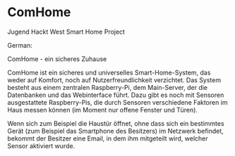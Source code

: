 # ComHome
Jugend Hackt West Smart Home Project

German:

ComHome - ein sicheres Zuhause

ComHome ist ein sicheres und universelles Smart-Home-System, das weder auf Komfort, noch auf Nutzerfreundlichkeit verzichtet. 
Das System besteht aus einem zentralen Raspberry-Pi, dem Main-Server, der die Datenbanken und das Webinterface führt. 
Dazu gibt es noch mit Sensoren ausgestattete Raspberry-Pis, die durch Sensoren verschiedene Faktoren im Haus messen können 
(im Moment nur offene Fenster und Türen).

Wenn sich zum Beispiel die Haustür öffnet, ohne dass sich ein bestimmtes Gerät (zum Beispiel das Smartphone des Besitzers) im Netzwerk 
befindet, bekommt der Besitzer eine Email, in dem ihm mitgeteilt wird, welcher Sensor aktiviert wurde.
